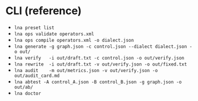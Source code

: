 # CLI (reference)

- `lna preset list`
- `lna ops validate operators.xml`
- `lna ops compile operators.xml -o dialect.json`
- `lna generate -g graph.json -c control.json --dialect dialect.json -o out/`
- `lna verify   -i out/draft.txt -c control.json -o out/verify.json`
- `lna rewrite  -i out/draft.txt -v out/verify.json -o out/fixed.txt`
- `lna audit    -m out/metrics.json -v out/verify.json -o out/audit_card.md`
- `lna abtest -A control_A.json -B control_B.json -g graph.json -o out/ab/`
- `lna doctor`
